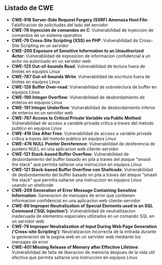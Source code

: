 ## Listado de CWE
* **CWE-918 Server-Side Request Forgery (SSRF) Amenaza Host File:** Falsificacion de solicitudes del lado del servidor
* **CWE-78 Inyección de comandos en C**: Vulnerabilidad de inyeccion de comandos de un sistema operativo
* **CWE-79 Cross-Site Scripting (XSS) en PHP**: Vulnerabilidad de Cross-Site Scripting en un servidor
* **CWE-200 Exposure of Sensitive Information to an Unauthorized Actor:** Vulnerabilidad de exposicion de informacion confidencial a un actor no autorizado en un servidor web
* **CWE-125 Out-of-bounds Read**: Vulnerabilidad de lectura fuera de limites en equipos Linux
* **CWE-787 Out-of-bounds Write**: Vulnerabilidad de escritura fuera de limites en equipos Linux
* **CWE-126 Buffer Over-read**: Vulnerabilidad de sobrelectura de buffer en equipos Linux
* **CWE-190 Integer Overflow**: Vulnerabilidad de desbordamiento de enteros en equipos Linux
* **CWE-191 Integer Underflow**: Vulnerabilidad de desbordamiento inferior de enteros en un servidor web
* **CWE-767 Access to Critical Private Variable via Public Method**: Vulnerabilidad de acceso a variable privada critica a traves del metodo publico en equipos Linux
* **CWE-416 Use After Free**: Vulnerabilidad de acceso a variable privada critica a traves del metodo publico en equipos Linux
* **CWE-476 NULL Pointer Dereference**: Vulnerabilidad de desferencia de puntero NULL en una aplicacion web cliente-servidor
* **CWE-121 Stack-based Buffer Overflow**: Vulnerabilidad de desbordamiento del buffer basado en pila a traves del ataque "smash the stack" que permita saltarse una instruccion en equipos Linux
* **CWE-121 Stack-based Buffer Overflow con Shellcode**: Vulnerabilidad de desbordamiento del buffer basado en pila a traves del ataque "smash the stack" que permita saltarse una instruccion en equipos Linux usando un shellcode
* **CWE-209 Generation of Error Message Containing Sensitive Information**: Generacion de mensajes de error que contienen informacion confidencial en una aplicacion web cliente-servidor
* **CWE-89 Improper Neutralization of Special Elements used in an SQL Command ('SQL Injection')**: Vulnerabilidad de neutrailizacion inadecuada de elementos especiales utilizados en un comando SQL en un servidor web
* **CWE-79 Improper Neutralization of Input During Web Page Generation ('Cross-site Scripting')**: Neutralizacion incorrecta de la entrada durante la generacion de la pagina web en un servidor web mediante los mensajes de error
* **CWE-401 Missing Release of Memory after Effective Lifetime**: Vulnerabilidad de falta de liberacion de memoria despues de la vida util efectiva que permita saltarse una instruccion en equipos Linux
